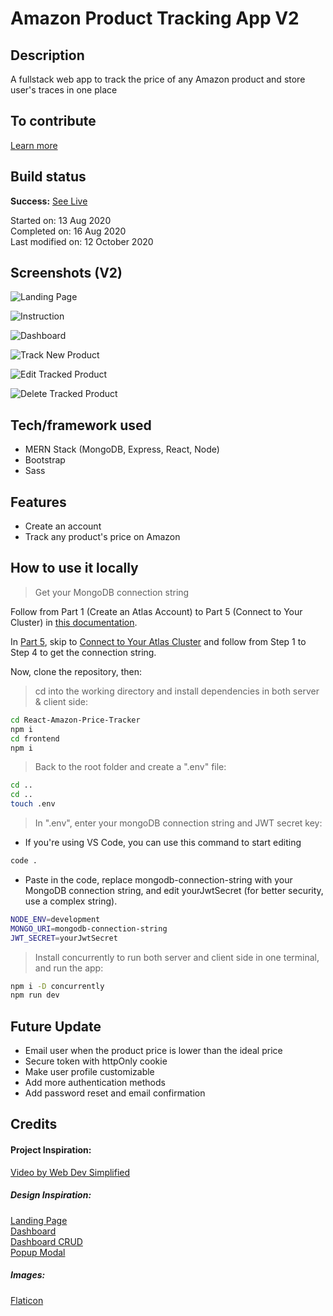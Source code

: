 # Amazon Product Tracking App V2

## Description

A fullstack web app to track the price of any Amazon product and store user's traces in one place<br>

## To contribute
[Learn more](https://github.com/yewyewXD/React-Amazon-Price-Tracker/blob/master/CONTRIBUTING.md)

## Build status

**Success:** [See Live](https://trackerbase.herokuapp.com/)

Started on: 13 Aug 2020 <br>
Completed on: 16 Aug 2020 <br>
Last modified on: 12 October 2020 <br>

## Screenshots (V2)

![Landing Page](https://github.com/yewyewXD/React-Amazon-Price-Tracker/blob/master/readme-images/landingPage.JPG?raw=true "Landing Page")

![Instruction](https://github.com/yewyewXD/React-Amazon-Price-Tracker/blob/master/readme-images/instruction.JPG?raw=true "Instruction")

![Dashboard](https://github.com/yewyewXD/React-Amazon-Price-Tracker/blob/master/readme-images/dashboard.JPG?raw=true "Dashboard")

![Track New Product](https://github.com/yewyewXD/React-Amazon-Price-Tracker/blob/master/readme-images/dashboardAddNew.JPG?raw=true "Track New Product")

![Edit Tracked Product](https://github.com/yewyewXD/React-Amazon-Price-Tracker/blob/master/readme-images/dashboardEdit.JPG?raw=true "Edit Tracked Product")

![Delete Tracked Product](https://github.com/yewyewXD/React-Amazon-Price-Tracker/blob/master/readme-images/dashboardDelete.JPG?raw=true "Delete Tracked Product")

## Tech/framework used

- MERN Stack (MongoDB, Express, React, Node)
- Bootstrap
- Sass

## Features

- Create an account
- Track any product's price on Amazon

## How to use it locally

> Get your MongoDB connection string

Follow from Part 1 (Create an Atlas Account) to Part 5 (Connect to Your Cluster) in [this documentation](https://docs.atlas.mongodb.com/getting-started/). <br>

In [Part 5](https://docs.atlas.mongodb.com/tutorial/connect-to-your-cluster/), skip to [Connect to Your Atlas Cluster](https://docs.atlas.mongodb.com/tutorial/connect-to-your-cluster/#connect-to-your-atlas-cluster) and follow from Step 1 to Step 4 to get the connection string. <br>

Now, clone the repository, then:

> cd into the working directory and install dependencies in both server & client side:

```bash
cd React-Amazon-Price-Tracker
npm i
cd frontend
npm i
```

> Back to the root folder and create a ".env" file:

```bash
cd ..
cd ..
touch .env
```

> In ".env", enter your mongoDB connection string and JWT secret key:

- If you're using VS Code, you can use this command to start editing

```bash
code .
```

- Paste in the code, replace mongodb-connection-string with your MongoDB connection string, and edit yourJwtSecret (for better security, use a complex string).

```bash
NODE_ENV=development
MONGO_URI=mongodb-connection-string
JWT_SECRET=yourJwtSecret
```

> Install concurrently to run both server and client side in one terminal, and run the app:

```bash
npm i -D concurrently
npm run dev
```

## Future Update

- Email user when the product price is lower than the ideal price
- Secure token with httpOnly cookie
- Make user profile customizable
- Add more authentication methods
- Add password reset and email confirmation

## Credits

#### Project Inspiration:

[Video by Web Dev Simplified](https://www.youtube.com/watch?v=H5ObmDUjKV4&ab_channel=WebDevSimplified)

##### Design Inspiration:

[Landing Page](https://html.crumina.net/html-utouch/index.html) <br>
[Dashboard](https://dribbble.com/shots/3699047-dashX-Income) <br>
[Dashboard CRUD](https://dribbble.com/shots/8491396-Frappe-Accounting-Customers)<br>
[Popup Modal](https://dribbble.com/shots/8491396-Frappe-Accounting-Customers)<br>

##### Images:

[Flaticon](https://www.flaticon.com/home)
